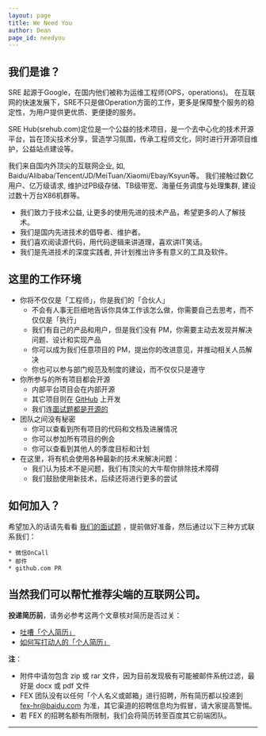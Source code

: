 ```yaml
---
layout: page
title: We Need You
author: Dean
page_id: needyou
---
```



## 我们是谁？

SRE 起源于Google，在国内他们被称为运维工程师(OPS，operations)。 在互联网的快速发展下，SRE不只是做Operation方面的工作，更多是保障整个服务的稳定性，为用户提供更优质、更便捷的服务。

SRE Hub(srehub.com)定位是一个公益的技术项目，是一个去中心化的技术开源平台，旨在顶尖技术分享，营造学习氛围，传承工程师文化，同时进行开源项目维护，公益站点建设等。

我们来自国内外顶尖的互联网企业, 如, Baidu/Alibaba/Tencent/JD/MeiTuan/Xiaomi/Ebay/Ksyun等。 我们接触过数亿用户、亿万级请求, 维护过PB级存储、TB级带宽、海量任务调度与处理集群, 建设过数十万台X86机群等。

* 我们致力于技术公益, 让更多的使用先进的技术产品，希望更多的人了解技术。
* 我们是国内先进技术的倡导者、维护者。
* 我们喜欢阅读源代码，用代码逻辑来讲道理，喜欢讲IT笑话。
* 我们是先进技术的深度实践者, 并计划推出许多有意义的工具及软件。

## 这里的工作环境

* 你将不仅仅是「工程师」，你是我们的「合伙人」
    * 不会有人事无巨细地告诉你具体工作该怎么做，你需要自己去思考，而不仅仅是「执行」
    * 我们有自己的产品和用户，但是我们没有 PM，你需要主动去发现并解决问题、设计和实现产品
    * 你可以成为我们任意项目的 PM，提出你的改进意见，并推动相关人员解决
    * 你也可以参与部门规范及制度的建设，而不仅仅只是遵守
* 你所参与的所有项目都会开源
    * 内部平台项目会在内部开源
    * 其它项目则在 [GitHub](https://github.com/srehub) 上开发
    * 我们连[面试题都是开源的](https://github.com/srehub/interview-questions)
* 团队之间没有秘密
    * 你可以查看到所有项目的代码和文档及进展情况
    * 你可以参加所有项目的例会
    * 你可以查看到其他人的季度目标和计划
* 在这里，将有机会使用各种最新的技术来解决问题：
    * 我们认为技术不是问题，我们有顶尖的大牛帮你排除技术障碍
    * 我们鼓励使用新技术，后续还将进行更多的尝试

## 如何加入？

希望加入的话请先看看 [我们的面试题](https://github.com/srehub/interview-questions) ，提前做好准备，然后通过以下三种方式联系我们：

    * 微信OnCall
    * 邮件
    * github.com PR



## 当然我们可以帮忙推荐尖端的互联网公司。
**投递简历前**，请务必参考这两个文章核对简历是否过关：

- [吐嘈「个人简历」](http://mp.weixin.qq.com/s?__biz=MzA5NDY0ODkxNA==&mid=200168752&idx=1&sn=348edc7956f1ac9652aa2523b902bef5&scene=4)
- [如何写打动人的「个人简历」](http://mp.weixin.qq.com/s?__biz=MzA5NDY0ODkxNA==&mid=200173772&idx=1&sn=895a5c66548c1b4a72153b2217350ca1&scene=4)

**注**：

- 附件中请勿包含 zip 或 rar 文件，因为目前发现极有可能被邮件系统过滤，最好是 docx 或 pdf 文件
- FEX 团队没有以任何「个人名义或邮箱」进行招聘，所有简历都以投递到 fex-hr@baidu.com 为准，其它渠道的招聘信息均为假冒，请大家提高警惕。
- 若 FEX 的招聘名额有所限制，我们会将简历转至百度其它前端团队。

***
